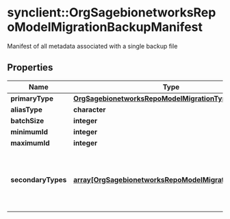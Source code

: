 # synclient::OrgSagebionetworksRepoModelMigrationBackupManifest

Manifest of all metadata associated with a single backup file

## Properties
Name | Type | Description | Notes
------------ | ------------- | ------------- | -------------
**primaryType** | [**OrgSagebionetworksRepoModelMigrationTypeData**](org.sagebionetworks.repo.model.migration.TypeData.md) |  | [optional] 
**aliasType** | **character** |  | [optional] 
**batchSize** | **integer** |  | [optional] 
**minimumId** | **integer** |  | [optional] 
**maximumId** | **integer** |  | [optional] 
**secondaryTypes** | [**array[OrgSagebionetworksRepoModelMigrationTypeData]**](org.sagebionetworks.repo.model.migration.TypeData.md) | The secondary types according to the source of the backup. | [optional] 


